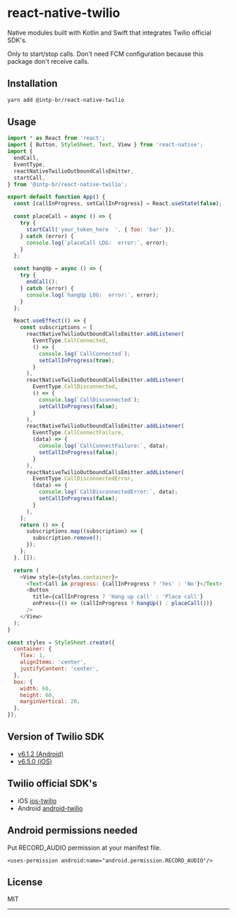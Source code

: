 # react-native-twilio

Native modules built with Kotlin and Swift that integrates Twilio official SDK's.

Only to start/stop calls. Don't need FCM configuration because this package don't receive calls.

## Installation

```sh
yarn add @intp-br/react-native-twilio
```

## Usage

```js
import * as React from 'react';
import { Button, StyleSheet, Text, View } from 'react-native';
import {
  endCall,
  EventType,
  reactNativeTwilioOutboundCallsEmitter,
  startCall,
} from '@intp-br/react-native-twilio';

export default function App() {
  const [callInProgress, setCallInProgress] = React.useState(false);

  const placeCall = async () => {
    try {
      startCall('your_token_here  ', { foo: 'bar' });
    } catch (error) {
      console.log(`placeCall LOG:  error:`, error);
    }
  };

  const hangUp = async () => {
    try {
      endCall();
    } catch (error) {
      console.log(`hangUp LOG:  error:`, error);
    }
  };

  React.useEffect(() => {
    const subscriptions = [
      reactNativeTwilioOutboundCallsEmitter.addListener(
        EventType.CallConnected,
        () => {
          console.log(`CallConnected`);
          setCallInProgress(true);
        }
      ),
      reactNativeTwilioOutboundCallsEmitter.addListener(
        EventType.CallDisconnected,
        () => {
          console.log(`CallDisconnected`);
          setCallInProgress(false);
        }
      ),
      reactNativeTwilioOutboundCallsEmitter.addListener(
        EventType.CallConnectFailure,
        (data) => {
          console.log(`CallConnectFailure:`, data);
          setCallInProgress(false);
        }
      ),
      reactNativeTwilioOutboundCallsEmitter.addListener(
        EventType.CallDisconnectedError,
        (data) => {
          console.log(`CallDisconnectedError:`, data);
          setCallInProgress(false);
        }
      ),
    ];
    return () => {
      subscriptions.map((subscription) => {
        subscription.remove();
      });
    };
  }, []);

  return (
    <View style={styles.container}>
      <Text>Call in progress: {callInProgress ? 'Yes' : 'No'}</Text>
      <Button
        title={callInProgress ? 'Hang up call' : 'Place call'}
        onPress={() => (callInProgress ? hangUp() : placeCall())}
      />
    </View>
  );
}

const styles = StyleSheet.create({
  container: {
    flex: 1,
    alignItems: 'center',
    justifyContent: 'center',
  },
  box: {
    width: 60,
    height: 60,
    marginVertical: 20,
  },
});
```

## Version of Twilio SDK

- [v6.1.2 (Android)](https://www.twilio.com/docs/voice/sdks/android/3x-changelog#612)
- [v6.5.0 (iOS)](https://www.twilio.com/docs/voice/sdks/ios/changelog#650)

## Twilio official SDK's

- iOS [ios-twilio](https://www.twilio.com/pt-br/docs/voice/sdks/ios)
- Android [android-twilio](https://www.twilio.com/pt-br/docs/voice/sdks/android)


## Android permissions needed

Put RECORD_AUDIO permission at your manifest file.

```
<uses-permission android:name="android.permission.RECORD_AUDIO"/>
```
## License

MIT

---
